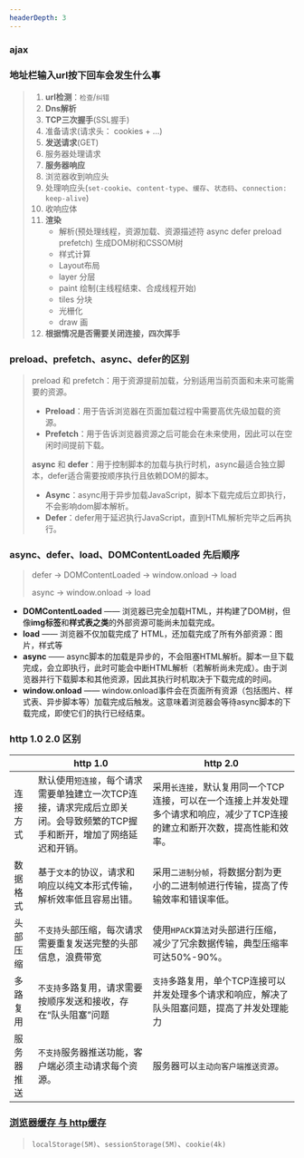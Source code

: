 ```yaml
---
headerDepth: 3
---
```


### ajax

<!-- @include: @src/zh/精选文章/JavaScript/网络/AJAX - XHR与Fetch.md#info -->

### 地址栏输入url按下回车会发生什么事

> 1. **url检测**：`检查`/`纠错`
> 2. **Dns解析**
> 3. **TCP三次握手**(SSL握手)
> 4. 准备请求(请求头： cookies + ...)
> 5. **发送请求**(GET)
> 6. 服务器处理请求
> 7. **服务器响应**
> 8. 浏览器收到响应头
> 9. 处理响应头(`set-cookie`、`content-type`、`缓存`、`状态码`、`connection: keep-alive`)
> 10. 收响应体
> 11. **渲染**
>     - 解析(预处理线程，资源加载、资源描述符 async defer preload prefetch) 生成DOM树和CSSOM树
>     - 样式计算
>     - Layout布局
>     - layer 分层
>     - paint 绘制(主线程结束、合成线程开始)
>     - tiles 分块
>     - 光栅化
>     - draw 画
> 12. **根据情况是否需要关闭连接，四次挥手**

### preload、prefetch、async、defer的区别

> preload 和 prefetch：用于资源提前加载，分别适用当前页面和未来可能需要的资源。
> - **Preload**：用于告诉浏览器在页面加载过程中需要高优先级加载的资源。
> - **Prefetch**：用于告诉浏览器资源之后可能会在未来使用，因此可以在空闲时间提前下载。
>
> **async** 和 **defer**：用于控制脚本的加载与执行时机，async最适合独立脚本，defer适合需要按顺序执行且依赖DOM的脚本。
> - **Async**：async用于异步加载JavaScript，脚本下载完成后立即执行，不会影响dom脚本解析。
> - **Defer**：defer用于延迟执行JavaScript，直到HTML解析完毕之后再执行。

### async、defer、load、DOMContentLoaded 先后顺序

> defer -> DOMContentLoaded -> window.onload -> load
> 
> async -> window.onload -> load

- **DOMContentLoaded** —— 浏览器已完全加载HTML，并构建了DOM树，但像**img标签**和**样式表之类**的外部资源可能尚未加载完成。
- **load** —— 浏览器不仅加载完成了 HTML，还加载完成了所有外部资源：图片，样式等
- **async** —— async脚本的加载是异步的，不会阻塞HTML解析。脚本一旦下载完成，会立即执行，此时可能会中断HTML解析（若解析尚未完成）。由于浏览器并行下载脚本和其他资源，因此其执行时机取决于下载完成的时间。
- **window.onload** —— window.onload事件会在页面所有资源（包括图片、样式表、异步脚本等）加载完成后触发。这意味着浏览器会等待async脚本的下载完成，即使它们的执行已经结束。

### http 1.0 2.0 区别

|   | http 1.0 | http 2.0 |
|---|----------|----------|
| 连接方式  |  默认使用`短连接`，每个请求需要单独建立一次TCP连接，请求完成后立即关闭。会导致频繁的TCP握手和断开，增加了网络延迟和开销‌。       |  采用`长连接`，默认复用同一个TCP连接，可以在一个连接上并发处理多个请求和响应，减少了TCP连接的建立和断开次数，提高性能和效率‌‌。        |
| 数据格式  |  基于`文本`的协议，请求和响应以纯文本形式传输，解析效率低且容易出错‌。        |   采用`二进制分帧`，将数据分割为更小的二进制帧进行传输，提高了传输效率和错误率低‌。       |
| 头部压缩  |  `不支持`头部压缩，每次请求需要重复发送完整的头部信息，浪费带宽‌        |   使用`HPACK算法`对头部进行压缩，减少了冗余数据传输，典型压缩率可达50%-90%。       |
| ‌多路复用‌  |  `不支持`多路复用，请求需要按顺序发送和接收，存在“队头阻塞”问题        |   `支持`多路复用，单个TCP连接可以并发处理多个请求和响应，解决了队头阻塞问题，提高了并发处理能力‌       |
| 服务器推送  |  `不支持`服务器推送功能，客户端必须主动请求每个资源‌。        |   服务器可以`主动向客户端推送资源`。       |

### [浏览器缓存 与 http缓存](/my-blog/Promotion/JavaScript/BrowserCache/)

> `localStorage(5M)`、`sessionStorage(5M)`、`cookie(4k)`
